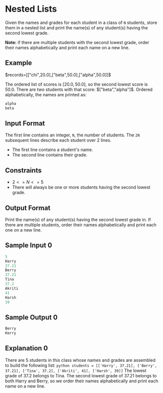 # Nested Lists

Given the names and grades for each student in a class of `N` students, store
them in a nested list and print the name(s) of any student(s) having the second
lowest grade.

**Note:** if there are multiple students with the second lowest grade, order
their names alphabetically and print each name on a new line.

## Example

$records=[["chi",20.0],["beta",50.0],["alpha",50.0]]$

The ordered list of scores is $[20.0,50.0]$, so the second lowest score is
$50.0$. There are two students with that score: $["beta","alpha"]$. Ordered
alphabetically, the names are printed as:

```py
alpha
beta
```

## Input Format

The first line contains an integer, `N`, the number of students. The `2N`
subsequent lines describe each student over 2 lines.

- The first line contains a student's name.
- The second line contains their grade.

## Constraints

- $2<=N<=5$
- There will always be one or more students having the second lowest grade.

## Output Format

Print the name(s) of any student(s) having the second lowest grade in. If there
are multiple students, order their names alphabetically and print each one on a
new line.

## Sample Input 0

```py
5
Harry
37.21
Berry
37.21
Tina
37.2
Akriti
41
Harsh
39
```

## Sample Output 0

```py
Berry
Harry
```

## Explanation 0

There are $5$ students in this class whose names and grades are assembled to
build the following list:
`python students = [['Harry', 37.21], ['Berry', 37.21], ['Tina', 37.2], ['Akriti', 41], ['Harsh', 39]]`
The lowest grade of $37.2$ belongs to Tina. The second lowest grade of $37.21$
belongs to both Harry and Berry, so we order their names alphabetically and
print each name on a new line.

